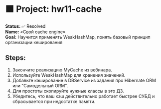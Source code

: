 <!DOCTYPE html>
<html lang="en">
<head>
    <meta charset="UTF-8">
</head>
<body>
<div class="main-content">
<h1>
    ⬛ Project: hw11-cache
</h1>
    <div class="task">
        <b>Status:</b> ✅ Resolved
        <br><b>Name:</b> «Свой cache engine»
        <br><b>Goal:</b> Научится применять WeakHashMap, понять базовый принцип организации кеширования
        <h2>Steps:</h2>
        <ol>
            <li>Закончите реализацию MyCache из вебинара.</li>
            <li>Используйте WeakHashMap для хранения значений.</li>
            <li>Добавьте кэширование в DBService из задания про Hibernate ORM или "Самодельный ORM".</li>
            <li>Для простоты скопируйте нужные классы в это ДЗ.</li>
            <li>Убедитесь, что ваш кэш действительно работает быстрее СУБД и сбрасывается при недостатке памяти.</li>
        </ol>
    </div>
</div>
</body>
</html>